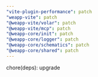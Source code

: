 ```yaml
---
"vite-plugin-performance": patch
"weapp-vite": patch
"@weapp-vite/volar": patch
"@weapp-vite/mcp": patch
"@weapp-core/init": patch
"@weapp-core/logger": patch
"@weapp-core/schematics": patch
"@weapp-core/shared": patch
---
```


chore(deps): upgrade
